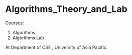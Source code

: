 # Algorithms_Theory_and_Lab

Courses: 
1. Algorithms.
2. Algorithms Lab . 

At Department of CSE , University of Asia Pacific.
